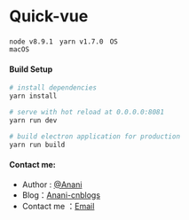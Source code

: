 # Quick-vue

<code>node v8.9.1</code> &nbsp; <code>yarn v1.7.0</code> &nbsp; <code>OS macOS</code>

#### Build Setup

``` bash
# install dependencies
yarn install

# serve with hot reload at 0.0.0.0:8081
yarn run dev

# build electron application for production
yarn run build

```

#### Contact me:
* Author : [@Anani][1]
* Blog：[Anani-cnblogs][2]
* Contact me ：[Email][3]

[1]: https://weibo.com/dongwanhong
[2]: http://www.cnblogs.com/anani/
[3]: http://mail.qq.com/cgi-bin/qm_share?t=qm_mailme&email=zqqhoKm5pq2moI6oobajr6ei4K2how
